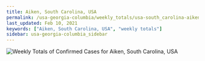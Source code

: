 ```yaml
---
title: Aiken, South Carolina, USA
permalink: /usa-georgia-columbia/weekly_totals/usa-south_carolina-aiken-weekly_totals.html
last_updated: Feb 10, 2021
keywords: ["Aiken, South Carolina, USA", "weekly totals"]
sidebar: usa-georgia-columbia_sidebar
---
```


![Weekly Totals of Confirmed Cases for Aiken, South Carolina, USA](/covid_tracker/images/graphs/usa-south_carolina-aiken-weekly_totals_graph.png)

